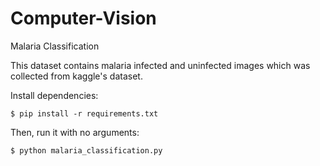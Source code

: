 # Computer-Vision
Malaria Classification

This dataset contains malaria infected and uninfected images which was collected from kaggle's dataset. 
  
  Install dependencies:
```
$ pip install -r requirements.txt
```

Then, run it with no arguments:

```
$ python malaria_classification.py
```
